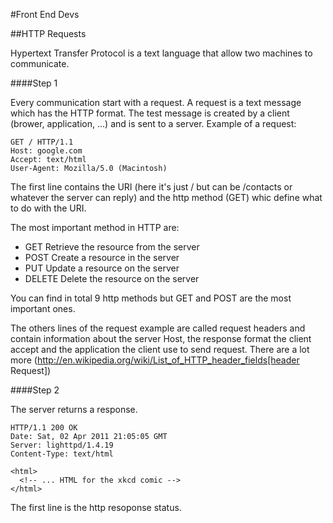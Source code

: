 #Front End Devs

##HTTP Requests

Hypertext Transfer Protocol is a text language that allow two machines to communicate.

####Step 1

Every communication start with a request. A request is a text message which has the HTTP format. The test message is created by a client (brower, application, ...) and is sent to a server.
Example of a request:

    GET / HTTP/1.1
    Host: google.com
    Accept: text/html
    User-Agent: Mozilla/5.0 (Macintosh)

The first line contains the URI (here it's just / but can be /contacts or whatever the server can reply) and the http method (GET) whic define what to do with the URI.

The most important method in HTTP are:

- GET Retrieve the resource from the server
- POST Create a resource in the server
- PUT Update a resource on the server
- DELETE Delete the resource on the server

You can find in total 9 http methods but GET and POST are the most important ones.

The others lines of the request example are called request headers and contain information about the server Host, the response format the client accept and the application the client use to send request. There are a lot more (http://en.wikipedia.org/wiki/List_of_HTTP_header_fields[header Request])

####Step 2

The server returns a response.

    HTTP/1.1 200 OK
    Date: Sat, 02 Apr 2011 21:05:05 GMT
    Server: lighttpd/1.4.19
    Content-Type: text/html
    
    <html>
      <!-- ... HTML for the xkcd comic -->
    </html>

The first line is the http resoponse status.